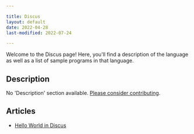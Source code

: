 ```yaml
---

title: Discus
layout: default
date: 2022-04-28
last-modified: 2022-07-24

---
```


Welcome to the Discus page! Here, you'll find a description of the language as well as a list of sample programs in that language.

## Description

No 'Description' section available. [Please consider contributing](https://github.com/TheRenegadeCoder/sample-programs-website).

## Articles

- [Hello World in Discus](https://sampleprograms.io/projects/hello-world/discus)